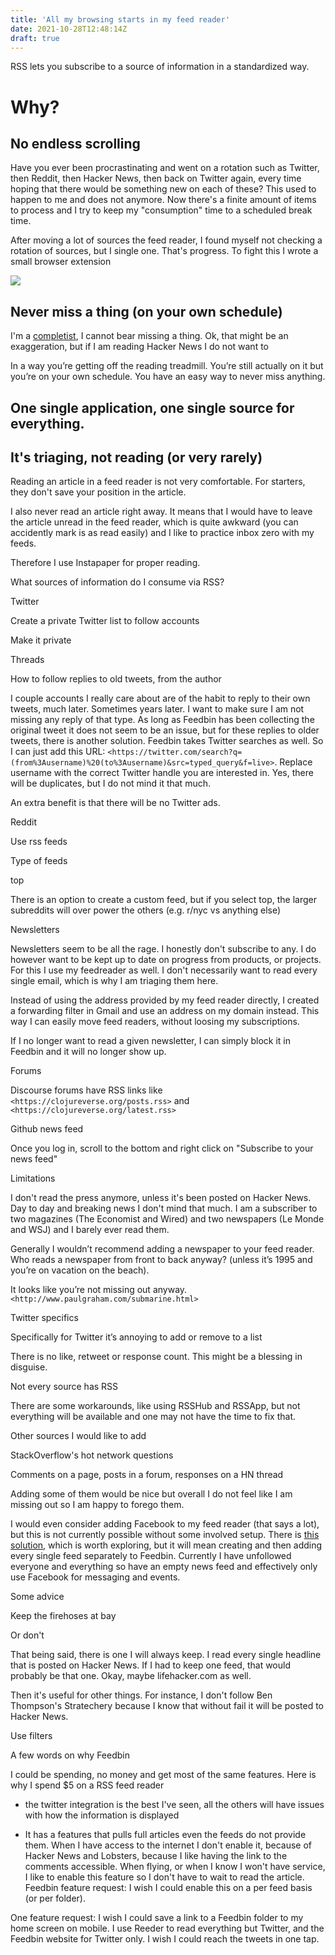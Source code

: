 ```yaml
---
title: 'All my browsing starts in my feed reader'
date: 2021-10-28T12:48:14Z
draft: true
---
```


RSS lets you subscribe to a source of information in a standardized way.

# Why?

## No endless scrolling

Have you ever been procrastinating and went on a rotation such as Twitter, then Reddit, then Hacker News, then back on Twitter again, every time hoping that there would be something new on each of these? This used to happen to me and does not anymore. Now there's a finite amount of items to process and I try to keep my "consumption" time to a scheduled break time.

After moving a lot of sources the feed reader, I found myself not checking a rotation of sources, but I single one. That's progress. To fight this I wrote a small browser extension 

![](https://addons.cdn.mozilla.net/user-media/previews/full/253/253094.png?modified=1614909701)

## Never miss a thing (on your own schedule)

I'm a [completist](/articles/completist), I cannot bear missing a thing. Ok, that might be an exaggeration, but if I am reading Hacker News I do not want to 

In a way you’re getting off the reading treadmill. You’re still actually on it but you’re on your own schedule. You have an easy way to never miss anything.

## One single application, one single source for everything.



## It's triaging, not reading (or very rarely)

Reading an article in a feed reader is not very comfortable. For starters, they don't save your position in the article.

I also never read an article right away. It means that I would have to leave the article unread in the feed reader, which is quite awkward (you can accidently mark is as read easily) and I like to practice inbox zero with my feeds.

Therefore I use Instapaper for proper reading.

What sources of information do I consume via RSS?

Twitter

Create a private Twitter list to follow accounts

Make it private

Threads

How to follow replies to old tweets, from the author

I couple accounts I really care about are of the habit to reply to their own tweets, much later. Sometimes years later. I want to make sure I am not missing any reply of that type. As long as Feedbin has been collecting the original tweet it does not seem to be an issue, but for these replies to older tweets, there is another solution. Feedbin takes Twitter searches as well. So I can just add this URL: `<https://twitter.com/search?q=(from%3Ausername)%20(to%3Ausername)&src=typed_query&f=live>`. Replace username with the correct Twitter handle you are interested in. Yes, there will be duplicates, but I do not mind it that much.

An extra benefit is that there will be no Twitter ads.

Reddit

Use rss feeds

Type of feeds

top

There is an option to create a custom feed, but if you select top, the larger subreddits will over power the others (e.g. r/nyc vs anything else)

Newsletters

Newsletters seem to be all the rage. I honestly don't subscribe to any. I do however want to be kept up to date on progress from products, or projects. For this I use my feedreader as well. I don't necessarily want to read every single email, which is why I am triaging them here.

Instead of using the address provided by my feed reader directly, I created a forwarding filter in Gmail and use an address on my domain instead. This way I can easily move feed readers, without loosing my subscriptions.

If I no longer want to read a given newsletter, I can simply block it in Feedbin and it will no longer show up.

Forums

Discourse forums have RSS links like `<https://clojureverse.org/posts.rss>` and `<https://clojureverse.org/latest.rss>`

Github news feed

Once you log in, scroll to the bottom and right click on "Subscribe to your news feed" 

Limitations

I don't read the press anymore, unless it's been posted on Hacker News. Day to day and breaking news I don't mind that much. I am a subscriber to two magazines (The Economist and Wired) and two newspapers (Le Monde and WSJ) and I barely ever read them.

Generally I wouldn’t recommend adding a newspaper to your feed reader. Who reads a newspaper from front to back anyway? (unless it’s 1995 and you’re on vacation on the beach).

It looks like you’re not missing out anyway. `<http://www.paulgraham.com/submarine.html>`

Twitter specifics

Specifically for Twitter it’s annoying to add or remove to a list 

There is no like, retweet or response count. This might be a blessing in disguise.

Not every source has RSS

There are some workarounds, like using RSSHub and RSSApp, but not everything will be available and one may not have the time to fix that.

Other sources I would like to add

StackOverflow's hot network questions

Comments on a page, posts in a forum, responses on a HN thread

Adding some of them would be nice but overall I do not feel like I am missing out so I am happy to forego them.

I would even consider adding Facebook to my feed reader (that says a lot), but this is not currently possible without some involved setup. There is [this solution](https://github.com/usefulparadigm/pagefeed), which is worth exploring, but it will mean creating and then adding every single feed separately to Feedbin. Currently I have unfollowed everyone and everything so have an empty news feed and effectively only use Facebook for messaging and events.

Some advice

Keep the firehoses at bay

Or don't

That being said, there is one I will always keep. I read every single headline that is posted on Hacker News. If I had to keep one feed, that would probably be that one. Okay, maybe lifehacker.com as well.

Then it's useful for other things. For instance, I don't follow Ben Thompson's Stratechery because I know that without fail it will be posted to Hacker News.

Use filters

A few words on why Feedbin

I could be spending, no money and get most of the same features. Here is why I spend $5 on a RSS feed reader

- the twitter integration is the best I've seen, all the others will have issues with how the information is displayed

- It has a features that pulls full articles even the feeds do not provide them. When I have access to the internet I don't enable it, because of Hacker News and Lobsters, because I like having the link to the comments accessible. When flying, or when I know I won't have service, I like to enable this feature so I don't have to wait to read the article. Feedbin feature request: I wish I could enable this on a per feed basis (or per folder).

One feature request: I wish I could save a link to a Feedbin folder to my home screen on mobile. I use Reeder to read everything but Twitter, and the Feedbin website for Twitter only. I wish I could reach the tweets in one tap.
